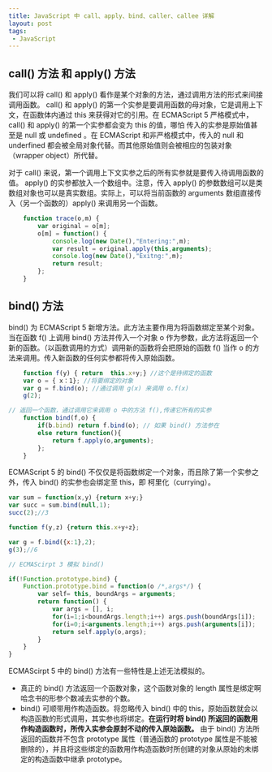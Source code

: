 ```yaml
---
title: JavaScript 中 call、apply、bind、caller、callee 详解
layout: post
tags:
 - JavaScript
---
```


## call() 方法 和 apply() 方法

我们可以将 call() 和 apply() 看作是某个对象的方法，通过调用方法的形式来间接调用函数。
call() 和 apply() 的第一个实参是要调用函数的母对象，它是调用上下文，在函数体内通过 this 来获得对它的引用。在 ECMAScript 5 严格模式中， call() 和 apply() 的第一个实参都会变为 this 的值，哪怕
传入的实参是原始值甚至是 null 或 undefined 。在 ECMAScript 和非严格模式中，传入的 null 和 underfined 都会被全局对象代替。而其他原始值则会被相应的包装对象（wrapper object）所代替。


对于 call() 来说，第一个调用上下文实参之后的所有实参就是要传入待调用函数的值。
apply() 的实参都放入一个数组中。注意，传入 apply() 的参数数组可以是类数组对象也可以是真实数组。实际上，可以将当前函数的 arguments 数组直接传入（另一个函数的）apply() 来调用另一个函数。

```js
    function trace(o,m) {
        var original = o[m];
        o[m] = function() {
            console.log(new Date(),"Entering:",m);
            var result = original.apply(this,arguments);
            console.log(new Date(),"Exitng:",m);
            return result;
        };
    }
```

## bind() 方法

bind() 为 ECMAScript 5 新增方法。此方法主要作用为将函数绑定至某个对象。当在函数 f() 上调用 bind() 方法并传入一个对象 o 作为参数，此方法将返回一个新的函数。（以函数调用的方式）调用新的函数将会把原始的函数 f() 当作 o 的方法来调用。传入新函数的任何实参都将传入原始函数。

```js
    function f(y) { return  this.x+y;} //这个是待绑定的函数
    var o = { x：1}; //将要绑定的对象
    var g = f.bind(o); //通过调用 g(x) 来调用 o.f(x)
    g(2);
```


```js
// 返回一个函数，通过调用它来调用 o 中的方法 f(),传递它所有的实参
    function bind(f,o) {
        if(b.bind) return f.bind(o); // 如果 bind() 方法参在
        else return function(){
            return f.apply(o,arguments);
        };
    }
```

ECMAScript 5 的 bind() 不仅仅是将函数绑定一个对象，而且除了第一个实参之外，传入 bind() 的实参也会绑定至 this，即 柯里化（currying）。

```js
var sum = function(x,y) {return x+y;}
var succ = sum.bind(null,1);
succ(2);//3

function f(y,z) {return this.x+y+z};

var g = f.bind({x:1},2);
g(3);//6

```

```js
// ECMAScirpt 3 模拟 bind()

if(!Function.prototype.bind) {
    Function.prototype.bind = function(o /*,args*/) {
        var self= this, boundArgs = arguments;
        return function() {
            var args = [], i;
            for(i=1;i<boundArgs.length;i++) args.push(boundArgs[i]);
            for(i=0;i<arguments.length;i++) args.push(arguments[i]);
            return self.apply(o,args);
        }
    }
}
```

ECMAScirpt 5 中的 bind() 方法有一些特性是上述无法模拟的。
- 真正的 bind() 方法返回一个函数对象，这个函数对象的 length 属性是绑定啊哈念书的形参个数减去实参的个数。
- bind() 可顺带用作构造函数。将忽略传入 bind() 中的 this，原始函数就会以构造函数的形式调用，其实参也将绑定。**在运行时将 bind() 所返回的函数用作构造函数时，所传入实参会原封不动的传入原始函数。**
  由于 bind() 方法所返回的函数并不包含 prototype 属性（普通函数的 prototype 属性是不能被删除的），并且将这些绑定的函数用作构造函数时所创建的对象从原始的未绑定的构造函数中继承 prototype。
